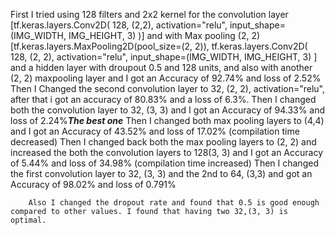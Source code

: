 First I tried using 128 filters and 2x2 kernel for the convolution layer
[tf.keras.layers.Conv2D(
            128, (2,2), activation="relu", input_shape=(IMG_WIDTH, IMG_HEIGHT, 3)
        )]
         and with Max pooling (2, 2)
         [tf.keras.layers.MaxPooling2D(pool_size=(2, 2)),
        tf.keras.layers.Conv2D(
            128, (2, 2), activation="relu", input_shape=(IMG_WIDTH, IMG_HEIGHT, 3)
        ]
        and a hidden layer with droupout 0.5 and 128 units, and also with another (2, 2) maxpooling layer
        and I got an Accuracy of 92.74% and loss of 2.52%
        Then I Changed the second convolution layer to 32, (2, 2), activation="relu", after that i got an accuracy of 80.83% and a loss of 6.3%.
        Then I changed both the convolution layer to 32, (3, 3) and I got an Accuracy of 94.33% and loss of 2.24%***The best one***
        Then I  changed both max pooling layers to (4,4) and I got an Accuracy of 43.52% and loss of 17.02% (compilation time decreased)
        Then I changed back both the max pooling layers to (2, 2) and increased the both the convolution layers to 128(3, 3) and I got an Accuracy of 5.44% and loss of 34.98% (compilation time increased)
        Then I changed the first convolution layer to 32, (3, 3) and the 2nd to 64, (3,3) and got an Accuracy of 98.02% and loss of 0.791%

        Also I changed the dropout rate and found that 0.5 is good enough compared to other values. I found that having two 32,(3, 3) is optimal.
